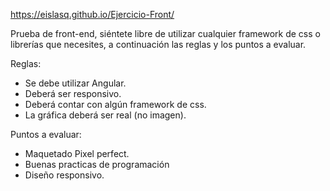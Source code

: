 
https://eislasq.github.io/Ejercicio-Front/



Prueba de front-end, siéntete libre de utilizar cualquier framework de css o librerías que necesites, a continuación las reglas y los puntos a evaluar.

Reglas:
- Se debe utilizar Angular.
- Deberá ser responsivo.
- Deberá contar con algún framework de css.
- La gráfica deberá ser real (no imagen).

Puntos a evaluar:
- Maquetado Pixel perfect.
- Buenas practicas de programación
- Diseño responsivo.

